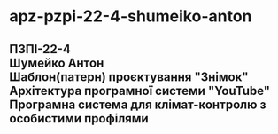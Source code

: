 # apz-pzpi-22-4-shumeiko-anton  
ПЗПІ-22-4  
Шумейко Антон  
Шаблон(патерн) проєктування "Знімок"  
Архітектура програмної системи "YouTube"  
Програмна система для клімат-контролю з особистими профілями  
---